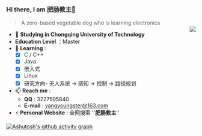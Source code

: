 ### Hi there, I am **肥肠教主**👋
> A zero-based vegetable dog who is learning electronics  
> <a href="https://github.com/Yang-Youngster?tab=repositories">
> <img align="right" src="https://github-readme-stats.vercel.app/api?username=Yang-Youngster&show_icons=true&theme=radical" />
> </a>

- 🔭 **Studying in Chongqing University of Technology**
- **Education Level** ：Master
- 🌱 **Learning** :
  - [x] C / C++
  - [x] Java
  - [x] 嵌入式
  - [x] Linux
  - [x] 研究方向- 无人系统 -> 感知 -> 控制 -> 路径规划  
- 📫 **Reach me** :
  - **QQ** : 3227595840
  - **E-mail** : yangyoungster@163.com
- ⚡ **Personal Website** : 全网搜索 ''**肥肠教主**''

[![Ashutosh's github activity graph](https://activity-graph.herokuapp.com/graph?username=Yang-Youngster&theme=react-dark)](https://github.com/ashutosh00710/github-readme-activity-graph)
